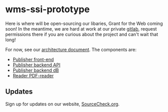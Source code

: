 # wms-ssi-prototype

Here is where will be open-sourcing our libaries, Grant for the Web coming soon!
In the meantime, we are hard at work at our private
[gitlab](https://gitlab.com/sourcecheck), request permissions there if you are
curious about the project and can't wait that long!

For now, see our [architecture document](architecture.md).  The components are:
* [Publisher front-end](/SourceCheckOrg/wms-ssi-ui/)
* [Publisher backend API](/SourceCheckOrg/wms-ssi-api/)
* [Publisher backend dB](/SourceCheckOrg/wms-ssi-db/)
* [Reader PDF-reader](/SourceCheckOrg/wms-ssi-preview/)
 
## Updates

Sign up for updates on our website, [SourceCheck.org](https://sourcecheck.org/).